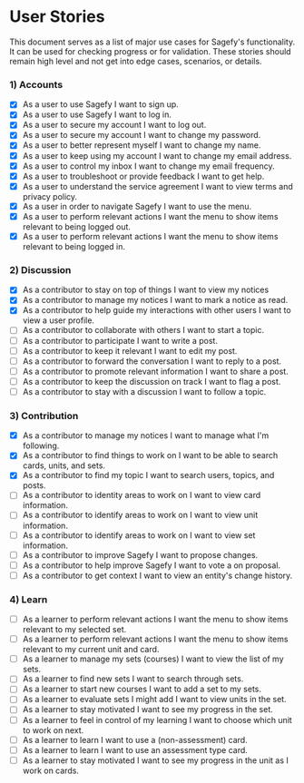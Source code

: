 User Stories
============

This document serves as a list of major use cases for Sagefy's functionality. It can be used for checking progress or for validation. These stories should remain high level and not get into edge cases, scenarios, or details.

### 1) Accounts

- [x] As a user to use Sagefy I want to sign up.
- [x] As a user to use Sagefy I want to log in.
- [x] As a user to secure my account I want to log out.
- [x] As a user to secure my account I want to change my password.
- [x] As a user to better represent myself I want to change my name.
- [x] As a user to keep using my account I want to change my email address.
- [x] As a user to control my inbox I want to change my email frequency.
- [x] As a user to troubleshoot or provide feedback I want to get help.
- [x] As a user to understand the service agreement I want to view terms and privacy policy.
- [x] As a user in order to navigate Sagefy I want to use the menu.
- [x] As a user to perform relevant actions I want the menu to show items relevant to being logged out.
- [x] As a user to perform relevant actions I want the menu to show items relevant to being logged in.

### 2) Discussion

- [x] As a contributor to stay on top of things I want to view my notices
- [x] As a contributor to manage my notices I want to mark a notice as read.
- [x] As a contributor to help guide my interactions with other users I want to view a user profile.
- [ ] As a contributor to collaborate with others I want to start a topic.
- [ ] As a contributor to participate I want to write a post.
- [ ] As a contributor to keep it relevant I want to edit my post.
- [ ] As a contributor to forward the conversation I want to reply to a post.
- [ ] As a contributor to promote relevant information I want to share a post.
- [ ] As a contributor to keep the discussion on track I want to flag a post.
- [ ] As a contributor to stay with a discussion I want to follow a topic.

### 3) Contribution

- [x] As a contributor to manage my notices I want to manage what I'm following.
- [x] As a contributor to find things to work on I want to be able to search cards, units, and sets.
- [x] As a contributor to find my topic I want to search users, topics, and posts.
- [ ] As a contributor to identity areas to work on I want to view card information.
- [ ] As a contributor to identify areas to work on I want to view unit information.
- [ ] As a contributor to identify areas to work on I want to view set information.
- [ ] As a contributor to improve Sagefy I want to propose changes.
- [ ] As a contributor to help improve Sagefy I want to vote a on proposal.
- [ ] As a contributor to get context I want to view an entity's change history.

### 4) Learn

- [ ] As a learner to perform relevant actions I want the menu to show items relevant to my selected set.
- [ ] As a learner to perform relevant actions I want the menu to show items relevant to my current unit and card.
- [ ] As a learner to manage my sets (courses) I want to view the list of my sets.
- [ ] As a learner to find new sets I want to search through sets.
- [ ] As a learner to start new courses I want to add a set to my sets.
- [ ] As a learner to evaluate sets I might add I want to view units in the set.
- [ ] As a learner to stay motivated I want to see my progress in the set.
- [ ] As a learner to feel in control of my learning I want to choose which unit to work on next.
- [ ] As a learner to learn I want to use a (non-assessment) card.
- [ ] As a learner to learn I want to use an assessment type card.
- [ ] As a learner to stay motivated I want to see my progress in the unit as I work on cards.
